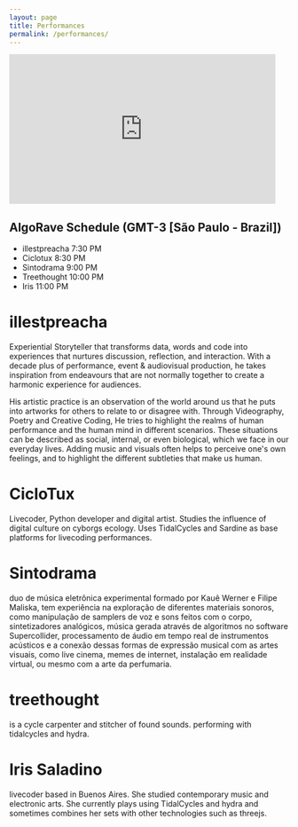 ```yaml
---
layout: page
title: Performances
permalink: /performances/
---
```

<iframe frameborder="0" height="270" src="https://youtube.com/embed/_5gvBKAnABY" width="480"></iframe>

## AlgoRave Schedule (GMT-3 [São Paulo - Brazil])
* illestpreacha 7:30 PM
* Ciclotux 8:30 PM
* Sintodrama 9:00 PM
* Treethought 10:00 PM
* Iris 11:00 PM


# illestpreacha
Experiential Storyteller  that transforms data, words and code  into experiences that nurtures discussion, reflection, and interaction. With a decade plus of performance, event & audiovisual production, he takes inspiration from endeavours that are not normally together to create a harmonic experience for audiences.

His artistic practice is an observation of the world around us that he puts into artworks for others to relate to or disagree with. Through Videography, Poetry and Creative Coding, He tries to highlight the realms of human performance and the human mind in different scenarios. These situations can be described as social, internal, or even biological, which we face in our everyday lives. Adding music and visuals often helps to perceive one's own feelings, and to highlight the different subtleties that make us human.

# CicloTux
Livecoder, Python developer and digital artist. Studies the influence of digital culture on cyborgs ecology. Uses TidalCycles and Sardine as base platforms for livecoding performances.

# Sintodrama
duo de música eletrônica experimental formado por Kauê Werner e Filipe Maliska, tem experiência na exploração de diferentes materiais sonoros, como manipulação de samplers de voz e sons feitos com o corpo, sintetizadores analógicos, música gerada através de algoritmos no software Supercollider, processamento de áudio em tempo real de instrumentos acústicos e a conexão dessas formas de expressão musical com as artes visuais, como live cinema, memes de internet, instalação em realidade virtual, ou mesmo com a arte da perfumaria.

# treethought
is a cycle carpenter and stitcher of found sounds. performing with tidalcycles and hydra.

# Iris Saladino
livecoder based in Buenos Aires. She studied contemporary music and electronic arts. She currently plays using TidalCycles and hydra and sometimes combines her sets with other technologies such as threejs.
